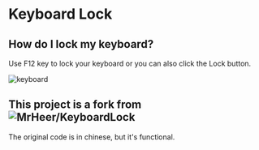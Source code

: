 # Keyboard Lock
## How do I lock my keyboard?
Use F12 key to lock your keyboard or you can also click the Lock button.

![keyboard](https://user-images.githubusercontent.com/5813094/27933116-80502c80-62a0-11e7-94ad-fb635ed67495.jpg)

## This project is a fork from ![MrHeer/KeyboardLock](https://github.com/MrHeer/KeyboardLock)
The original code is in chinese, but it's functional.
